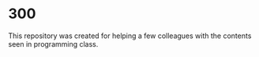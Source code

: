 # 300

This repository was created for helping a few colleagues with the contents seen in programming class.
